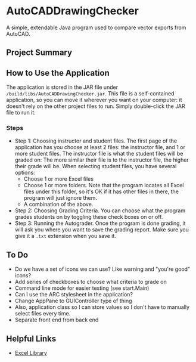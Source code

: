 # AutoCADDrawingChecker
A simple, extendable Java program used to compare vector exports from AutoCAD.

## Project Summary

## How to Use the Application
The application is stored in the JAR file under ```/build/libs/AutoCADDrawingChecker.jar```.
This file is a self-contained application, so you can move it wherever you want on your computer:
it doesn't rely on the other project files to run. Simply double-click the JAR file to run it.
### Steps
* Step 1: Choosing instructor and student files. The first page of the application has you choose at least 2 files: 
the instructor file, and 1 or more student files. The instructor file is what the student files will be graded on: 
The more similar their file is to the instructor file, the higher their grade will be. When selecting student files, you have several options:
    * Choose 1 or more Excel files
    * Choose 1 or more folders. Note that the program locates all Excel files under this folder, so it's OK if it has other files in there, the program will just ignore them.
    * A combination of the above.
* Step 2: Choosing Grading Criteria. You can choose what the program grades students on by toggling these check boxes on or off.
* Step 3: Running the Autograder. Once the program is done grading, it will ask you where you want to save the grading report. 
Make sure you give it a ```.txt``` extension when you save it. 

## To Do
* Do we have a set of icons we can use? Like warning and "you're good" icons?
* Add series of checkboxes to choose what criteria to grade on
* Command line mode for easier testing (see start.Main)
* Can I use the ARC stylesheet in the application?
* Change AppPane to GUIController type of thing
* Also, application class so I can store values so I don't have to manually select files every time.
* Separate front end from back end

## Helpful Links
* [Excel Library](https://poi.apache.org/apidocs/4.1/)
